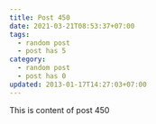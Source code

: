 ```yaml
---
title: Post 450
date: 2021-03-21T08:53:37+07:00
tags:
  - random post
  - post has 5
category:
  - random post
  - post has 0
updated: 2013-01-17T14:27:03+07:00
---
```

This is content of post 450